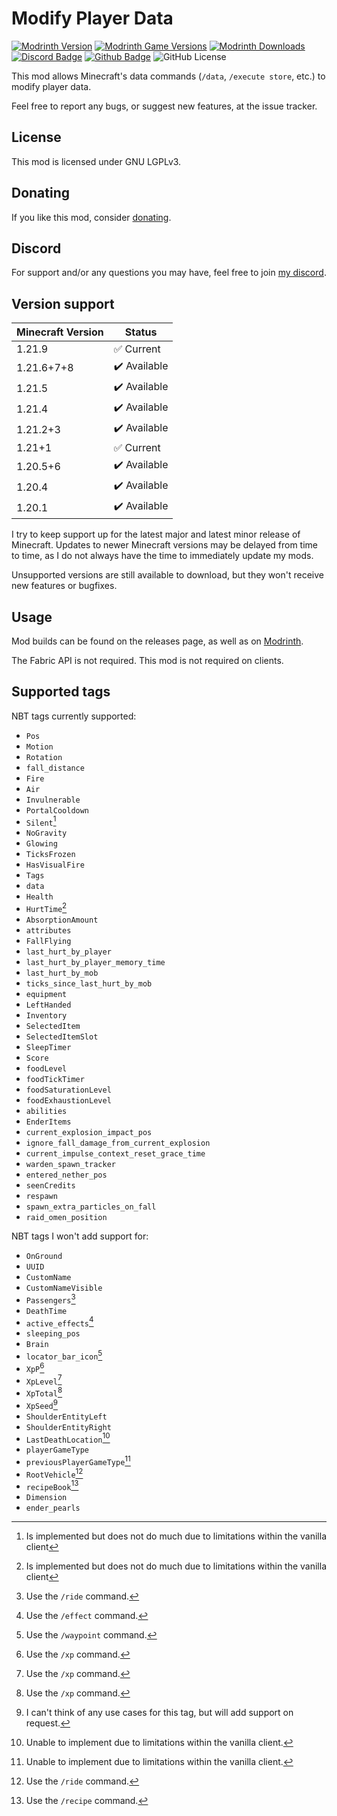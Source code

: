 # Modify Player Data

[![Modrinth Version](https://img.shields.io/modrinth/v/e706DYY5?logo=modrinth&color=008800)](https://modrinth.com/mod/modify-player-data)
[![Modrinth Game Versions](https://img.shields.io/modrinth/game-versions/e706DYY5?logo=modrinth&color=008800)](https://modrinth.com/mod/modify-player-data)
[![Modrinth Downloads](https://img.shields.io/modrinth/dt/e706DYY5?logo=modrinth&color=008800)](https://modrinth.com/mod/modify-player-data)
[![Discord Badge](https://img.shields.io/badge/chat-discord-%235865f2)](https://discord.gg/CNNkyWRkqm)
[![Github Badge](https://img.shields.io/badge/github-modifyplayerdata-white?logo=github)](https://github.com/eclipseisoffline/modifyplayerdata)
![GitHub License](https://img.shields.io/github/license/eclipseisoffline/modifyplayerdata)

This mod allows Minecraft's data commands (`/data`, `/execute store`, etc.) to modify player data.

Feel free to report any bugs, or suggest new features, at the issue tracker.

## License

This mod is licensed under GNU LGPLv3.

## Donating

If you like this mod, consider [donating](https://buymeacoffee.com/eclipseisoffline).

## Discord

For support and/or any questions you may have, feel free to join [my discord](https://discord.gg/CNNkyWRkqm).

## Version support

| Minecraft Version | Status        |
|-------------------|---------------|
| 1.21.9            | ✅ Current     |
| 1.21.6+7+8        | ✔️ Available  |
| 1.21.5            | ✔️ Available  |
| 1.21.4            | ✔️ Available  |
| 1.21.2+3          | ✔️ Available  |
| 1.21+1            | ✅ Current     |
| 1.20.5+6          | ✔️ Available  |
| 1.20.4            | ✔️ Available  |
| 1.20.1            | ✔️ Available  |

I try to keep support up for the latest major and latest minor release of Minecraft. Updates to newer Minecraft
versions may be delayed from time to time, as I do not always have the time to immediately update my mods.

Unsupported versions are still available to download, but they won't receive new features or bugfixes.

## Usage

Mod builds can be found on the releases page, as well as on [Modrinth](https://modrinth.com/mod/modify-player-data).

The Fabric API is not required. This mod is not required on clients.

## Supported tags

NBT tags currently supported:

- `Pos`
- `Motion`
- `Rotation`
- `fall_distance`
- `Fire`
- `Air`
- `Invulnerable`
- `PortalCooldown`
- `Silent`[^1]
- `NoGravity`
- `Glowing`
- `TicksFrozen`
- `HasVisualFire`
- `Tags`
- `data`
- `Health`
- `HurtTime`[^1]
- `AbsorptionAmount`
- `attributes`
- `FallFlying`
- `last_hurt_by_player`
- `last_hurt_by_player_memory_time`
- `last_hurt_by_mob`
- `ticks_since_last_hurt_by_mob`
- `equipment`
- `LeftHanded`
- `Inventory`
- `SelectedItem`
- `SelectedItemSlot`
- `SleepTimer`
- `Score`
- `foodLevel`
- `foodTickTimer`
- `foodSaturationLevel`
- `foodExhaustionLevel`
- `abilities`
- `EnderItems`
- `current_explosion_impact_pos`
- `ignore_fall_damage_from_current_explosion`
- `current_impulse_context_reset_grace_time`
- `warden_spawn_tracker`
- `entered_nether_pos`
- `seenCredits`
- `respawn`
- `spawn_extra_particles_on_fall`
- `raid_omen_position`

NBT tags I won't add support for:

- `OnGround`
- `UUID`
- `CustomName`
- `CustomNameVisible`
- `Passengers`[^2]
- `DeathTime`
- `active_effects`[^3]
- `sleeping_pos`
- `Brain`
- `locator_bar_icon`[^4]
- `XpP`[^5]
- `XpLevel`[^5]
- `XpTotal`[^5]
- `XpSeed`[^6]
- `ShoulderEntityLeft`
- `ShoulderEntityRight`
- `LastDeathLocation`[^7]
- `playerGameType`
- `previousPlayerGameType`[^7]
- `RootVehicle`[^2]
- `recipeBook`[^8]
- `Dimension`
- `ender_pearls`

[^1]: Is implemented but does not do much due to limitations within the vanilla client
[^2]: Use the `/ride` command.
[^3]: Use the `/effect` command.
[^4]: Use the `/waypoint` command.
[^5]: Use the `/xp` command.
[^6]: I can't think of any use cases for this tag, but will add support on request.
[^7]: Unable to implement due to limitations within the vanilla client.
[^8]: Use the `/recipe` command.
